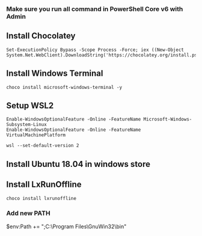 ### Make sure you run all command in PowerShell Core v6 with Admin

## Install Chocolatey
```
Set-ExecutionPolicy Bypass -Scope Process -Force; iex ((New-Object System.Net.WebClient).DownloadString('https://chocolatey.org/install.ps1'))
```
## Install Windows Terminal 
```
choco install microsoft-windows-terminal -y
```

## Setup WSL2
```
Enable-WindowsOptionalFeature -Online -FeatureName Microsoft-Windows-Subsystem-Linux
Enable-WindowsOptionalFeature -Online -FeatureName VirtualMachinePlatform

wsl --set-default-version 2
```
## Install Ubuntu 18.04 in windows store

## Install LxRunOffline
```
choco install lxrunoffline
```

### Add new PATH
$env:Path += ";C:\Program Files\GnuWin32\bin"
